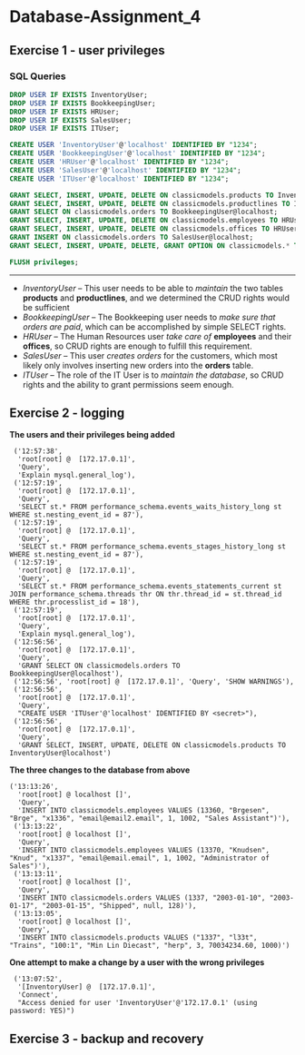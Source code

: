 # Database-Assignment_4
## Exercise 1 - user privileges
### **SQL Queries**
```sql
DROP USER IF EXISTS InventoryUser;
DROP USER IF EXISTS BookkeepingUser;
DROP USER IF EXISTS HRUser;
DROP USER IF EXISTS SalesUser;
DROP USER IF EXISTS ITUser;

CREATE USER 'InventoryUser'@'localhost' IDENTIFIED BY "1234";
CREATE USER 'BookkeepingUser'@'localhost' IDENTIFIED BY "1234";
CREATE USER 'HRUser'@'localhost' IDENTIFIED BY "1234";
CREATE USER 'SalesUser'@'localhost' IDENTIFIED BY "1234";
CREATE USER 'ITUser'@'localhost' IDENTIFIED BY "1234";

GRANT SELECT, INSERT, UPDATE, DELETE ON classicmodels.products TO InventoryUser@localhost;
GRANT SELECT, INSERT, UPDATE, DELETE ON classicmodels.productlines TO InventoryUser@localhost;
GRANT SELECT ON classicmodels.orders TO BookkeepingUser@localhost;
GRANT SELECT, INSERT, UPDATE, DELETE ON classicmodels.employees TO HRUser@localhost;
GRANT SELECT, INSERT, UPDATE, DELETE ON classicmodels.offices TO HRUser@localhost;
GRANT INSERT ON classicmodels.orders TO SalesUser@localhost;
GRANT SELECT, INSERT, UPDATE, DELETE, GRANT OPTION ON classicmodels.* TO ITUser@localhost;

FLUSH privileges;
```
---
* *InventoryUser* – This user needs to be able to *maintain* the two tables **products** and **productlines**, and we determined the CRUD rights would be sufficient
* *BookkeepingUser* – The Bookkeeping user needs to *make sure that orders are paid*, which can be accomplished by simple SELECT rights.
* *HRUser* – The Human Resources user *take care of* **employees** and their **offices**, so CRUD rights are enough to fulfill this requirement.
* *SalesUser* – This user *creates orders* for the customers, which most likely only involves inserting new orders into the **orders** table.
* *ITUser* – The role of the IT User is to *maintain the database*, so CRUD rights and the ability to grant permissions seem enough.

## Exercise 2 - logging
**The users and their privileges being added**
```
 ('12:57:38',
  'root[root] @  [172.17.0.1]',
  'Query',
  'Explain mysql.general_log'),
 ('12:57:19',
  'root[root] @  [172.17.0.1]',
  'Query',
  'SELECT st.* FROM performance_schema.events_waits_history_long st WHERE st.nesting_event_id = 87'),
 ('12:57:19',
  'root[root] @  [172.17.0.1]',
  'Query',
  'SELECT st.* FROM performance_schema.events_stages_history_long st WHERE st.nesting_event_id = 87'),
 ('12:57:19',
  'root[root] @  [172.17.0.1]',
  'Query',
  'SELECT st.* FROM performance_schema.events_statements_current st JOIN performance_schema.threads thr ON thr.thread_id = st.thread_id WHERE thr.processlist_id = 18'),
 ('12:57:19',
  'root[root] @  [172.17.0.1]',
  'Query',
  'Explain mysql.general_log'),
 ('12:56:56',
  'root[root] @  [172.17.0.1]',
  'Query',
  'GRANT SELECT ON classicmodels.orders TO BookkeepingUser@localhost'),
 ('12:56:56', 'root[root] @  [172.17.0.1]', 'Query', 'SHOW WARNINGS'),
 ('12:56:56',
  'root[root] @  [172.17.0.1]',
  'Query',
  "CREATE USER 'ITUser'@'localhost' IDENTIFIED BY <secret>"),
 ('12:56:56',
  'root[root] @  [172.17.0.1]',
  'Query',
  'GRANT SELECT, INSERT, UPDATE, DELETE ON classicmodels.products TO InventoryUser@localhost')
```
**The three changes to the database from above**
```
('13:13:26',
  'root[root] @ localhost []',
  'Query',
  'INSERT INTO classicmodels.employees VALUES (13360, "Brgesen", "Brge", "x1336", "email@email2.email", 1, 1002, "Sales Assistant")'),
 ('13:13:22',
  'root[root] @ localhost []',
  'Query',
  'INSERT INTO classicmodels.employees VALUES (13370, "Knudsen", "Knud", "x1337", "email@email.email", 1, 1002, "Administrator of Sales")'),
 ('13:13:11',
  'root[root] @ localhost []',
  'Query',
  'INSERT INTO classicmodels.orders VALUES (1337, "2003-01-10", "2003-01-17", "2003-01-15", "Shipped", null, 128)'),
 ('13:13:05',
  'root[root] @ localhost []',
  'Query',
  'INSERT INTO classicmodels.products VALUES ("1337", "l33t", "Trains", "100:1", "Min Lin Diecast", "herp", 3, 70034234.60, 1000)')
```
**One attempt to make a change by a user with the wrong privileges**
```
 ('13:07:52',
  '[InventoryUser] @  [172.17.0.1]',
  'Connect',
  "Access denied for user 'InventoryUser'@'172.17.0.1' (using password: YES)")
```

## Exercise 3 - backup and recovery

